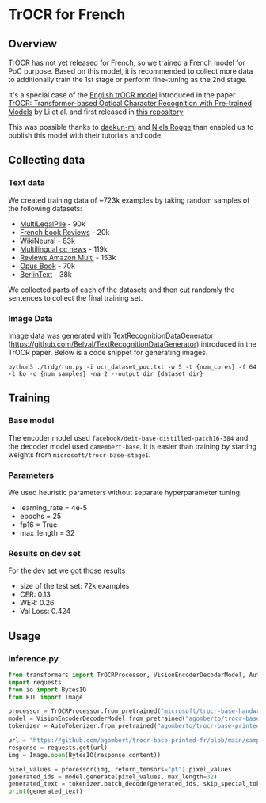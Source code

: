 # TrOCR for French

## Overview

TrOCR has not yet released for French, so we trained a French model for PoC purpose. Based on this model, it is recommended to collect more data to additionally train the 1st stage or perform fine-tuning as the 2nd stage.

It's a special case of the [English trOCR model](https://huggingface.co/microsoft/trocr-base-printed) introduced in the paper [TrOCR: Transformer-based Optical Character Recognition with Pre-trained Models](https://arxiv.org/abs/2109.10282) by Li et al. and first released in [this repository](https://github.com/microsoft/unilm/tree/master/trocr)

This was possible thanks to [daekun-ml](https://huggingface.co/daekeun-ml/ko-trocr-base-nsmc-news-chatbot) and [Niels Rogge](https://github.com/NielsRogge/) than enabled us to publish this model with their tutorials and code.

## Collecting data

### Text data
We created training data of ~723k examples by taking random samples of the following datasets:

- [MultiLegalPile](https://huggingface.co/datasets/joelito/Multi_Legal_Pile) - 90k
- [French book Reviews](https://huggingface.co/datasets/Abirate/french_book_reviews) - 20k
- [WikiNeural](https://huggingface.co/datasets/Babelscape/wikineural) - 83k
- [Multilingual cc news](https://huggingface.co/datasets/intfloat/multilingual_cc_news) - 119k
- [Reviews Amazon Multi](https://huggingface.co/datasets/amazon_reviews_multi) - 153k
- [Opus Book](https://huggingface.co/datasets/opus_books) - 70k
- [BerlinText](https://huggingface.co/datasets/biglam/berlin_state_library_ocr) - 38k
  
We collected parts of each of the datasets and then cut randomly the sentences to collect the final training set.

### Image Data

Image data was generated with TextRecognitionDataGenerator (https://github.com/Belval/TextRecognitionDataGenerator) introduced in the TrOCR paper.
Below is a code snippet for generating images.

```shell
python3 ./trdg/run.py -i ocr_dataset_poc.txt -w 5 -t {num_cores} -f 64 -l ko -c {num_samples} -na 2 --output_dir {dataset_dir}
```

## Training

### Base model
The encoder model used `facebook/deit-base-distilled-patch16-384` and the decoder model used `camembert-base`. It is easier than training by starting weights from `microsoft/trocr-base-stage1`.

### Parameters
We used heuristic parameters without separate hyperparameter tuning.
- learning_rate = 4e-5
- epochs = 25
- fp16 = True
- max_length = 32

### Results on dev set

For the dev set we got those results
- size of the test set: 72k examples
- CER: 0.13
- WER: 0.26
- Val Loss: 0.424

## Usage

### inference.py

```python
from transformers import TrOCRProcessor, VisionEncoderDecoderModel, AutoTokenizer
import requests 
from io import BytesIO
from PIL import Image

processor = TrOCRProcessor.from_pretrained("microsoft/trocr-base-handwritten") 
model = VisionEncoderDecoderModel.from_pretrained("agomberto/trocr-base-printed-fr")
tokenizer = AutoTokenizer.from_pretrained("agomberto/trocr-base-printed-fr")

url = "https://github.com/agombert/trocr-base-printed-fr/blob/main/sample_imgs/0.jpg"
response = requests.get(url)
img = Image.open(BytesIO(response.content))

pixel_values = processor(img, return_tensors="pt").pixel_values 
generated_ids = model.generate(pixel_values, max_length=32)
generated_text = tokenizer.batch_decode(generated_ids, skip_special_tokens=True)[0] 
print(generated_text)
```
